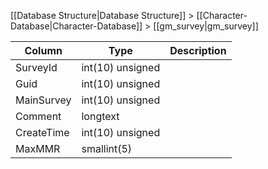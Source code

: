 [[Database Structure|Database Structure]] > [[Character-Database|Character-Database]] > [[gm_survey|gm_survey]]

Column | Type | Description
--- | --- | ---
SurveyId | int(10) unsigned | 
Guid | int(10) unsigned | 
MainSurvey | int(10) unsigned | 
Comment | longtext | 
CreateTime | int(10) unsigned | 
MaxMMR | smallint(5) | 
